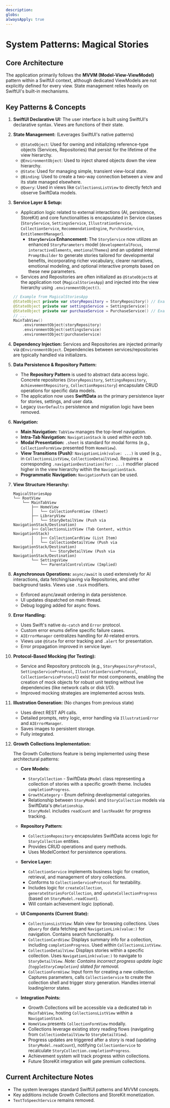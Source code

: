 ```yaml
---
description:
globs:
alwaysApply: true
---
```

# System Patterns: Magical Stories

## Core Architecture
The application primarily follows the **MVVM (Model-View-ViewModel)** pattern within a SwiftUI context, although dedicated ViewModels are not explicitly defined for every view. State management relies heavily on SwiftUI's built-in mechanisms.

## Key Patterns & Concepts

1.  **SwiftUI Declarative UI:** The user interface is built using SwiftUI's declarative syntax. Views are functions of their state.

2.  **State Management:** (Leverages SwiftUI's native patterns)
    *   `@StateObject`: Used for owning and initializing reference-type objects (Services, Repositories) that persist for the lifetime of the view hierarchy.
    *   `@EnvironmentObject`: Used to inject shared objects down the view hierarchy.
    *   `@State`: Used for managing simple, transient view-local state.
    *   `@Binding`: Used to create a two-way connection between a view and its state managed elsewhere.
    *   `@Query`: Used in views like `CollectionsListView` to directly fetch and observe SwiftData models.

3.  **Service Layer & Setup:**
    *   Application logic related to external interactions (AI, persistence, StoreKit) and core functionalities is encapsulated in Service classes (`StoryService`, `SettingsService`, `IllustrationService`, `CollectionService`, `RecommendationEngine`, `PurchaseService`, `EntitlementManager`).
        *   **`StoryService` Enhancement:** The `StoryService` now utilizes an enhanced `StoryParameters` model (`developmentalFocus`, `interactiveElements`, `emotionalThemes`) and an updated internal `PromptBuilder` to generate stories tailored for developmental benefits, incorporating richer vocabulary, clearer narratives, emotional modeling, and optional interactive prompts based on these new parameters.
    *   Services and Repositories are often initialized as `@StateObject`s at the application root (`MagicalStoriesApp`) and injected into the view hierarchy using `.environmentObject()`.
    ```swift
    // Example from MagicalStoriesApp
    @StateObject private var storyRepository = StoryRepository() // Example
    @StateObject private var settingsService = SettingsService()
    @StateObject private var purchaseService = PurchaseService() // Example
    // ...
    MainTabView()
        .environmentObject(storyRepository)
        .environmentObject(settingsService)
        .environmentObject(purchaseService)
    ```

4.  **Dependency Injection:** Services and Repositories are injected primarily via `@EnvironmentObject`. Dependencies between services/repositories are typically handled via initializers.

5.  **Data Persistence & Repository Pattern:**
    *   The **Repository Pattern** is used to abstract data access logic. Concrete repositories (`StoryRepository`, `SettingsRepository`, `AchievementRepository`, `CollectionRepository`) encapsulate CRUD operations for specific data models.
    *   The application now uses **SwiftData** as the primary persistence layer for stories, settings, and user data.
    *   Legacy `UserDefaults` persistence and migration logic have been removed.

6.  **Navigation:**
    *   **Main Navigation:** `TabView` manages the top-level navigation.
    *   **Intra-Tab Navigation:** `NavigationStack` is used *within each tab*.
    *   **Modal Presentation:** `.sheet` is standard for modal forms (e.g., `CollectionFormView` presented from `HomeView`).
    *   **View Transitions (Push):** `NavigationLink(value: ...)` is used (e.g., in `CollectionsListView`, `CollectionDetailView`). Requires a corresponding `.navigationDestination(for: ...)` modifier placed higher in the view hierarchy within the `NavigationStack`.
    *   **Programmatic Navigation:** `NavigationPath` can be used.

7.  **View Structure Hierarchy:**
    ```
    MagicalStoriesApp
    └── RootView
        └── MainTabView
            ├── HomeView
            │   └── CollectionFormView (Sheet)
            ├── LibraryView
            │   └── StoryDetailView (Push via NavigationStack/Destination)
            ├── CollectionsListView (Tab Content, within NavigationStack)
            │   ├── CollectionCardView (List Item)
            │   └── CollectionDetailView (Push via NavigationStack/Destination)
            │       └── StoryDetailView (Push via NavigationStack/Destination)
            └── SettingsView
                └── ParentalControlsView (Implied)
    ```

8.  **Asynchronous Operations:** `async/await` is used extensively for AI interactions, data fetching/saving via Repositories, and other background tasks. Views use `.task` modifiers.
    *   Enforced async/await ordering in data persistence.
    *   UI updates dispatched on main thread.
    *   Debug logging added for async flows.

9.  **Error Handling:**
    *   Uses Swift's native `do-catch` and `Error` protocol.
    *   Custom error enums define specific failure cases.
    *   `AIErrorManager` centralizes handling for AI-related errors.
    *   Views use `@State` for error tracking and `.alert` for presentation.
    *   Error propagation improved in service layer.

10. **Protocol-Based Mocking (for Testing):**
    *   Service and Repository protocols (e.g., `StoryRepositoryProtocol`, `SettingsServiceProtocol`, `IllustrationServiceProtocol`, `CollectionServiceProtocol`) exist for most components, enabling the creation of mock objects for robust unit testing without live dependencies (like network calls or disk I/O).
    *   Improved mocking strategies are implemented across tests.

11. **Illustration Generation:** (No changes from previous state)
    *   Uses direct REST API calls.
    *   Detailed prompts, retry logic, error handling via `IllustrationError` and `AIErrorManager`.
    *   Saves images to persistent storage.
    *   Fully integrated.

12. **Growth Collections Implementation:**

    The Growth Collections feature is being implemented using these architectural patterns:

    - **Core Models:**
      - `StoryCollection` - SwiftData `@Model` class representing a collection of stories with a specific growth theme. Includes `completionProgress`.
      - `GrowthCategory` - Enum defining developmental categories.
      - Relationship between `StoryModel` and `StoryCollection` models via SwiftData's `@Relationship`.
      - `StoryModel` includes `readCount` and `lastReadAt` for progress tracking.

    - **Repository Pattern:**
      - `CollectionRepository` encapsulates SwiftData access logic for `StoryCollection` entities.
      - Provides CRUD operations and query methods.
      - Uses ModelContext for persistence operations.

    - **Service Layer:**
      - `CollectionService` implements business logic for creation, retrieval, and management of story collections.
      - Conforms to `CollectionServiceProtocol` for testability.
      - Includes logic for `createCollection`, `generateStoriesForCollection`, and `updateCollectionProgress` (based on `StoryModel.readCount`).
      - Will contain achievement logic (optional).

    - **UI Components (Current State):**
      - `CollectionsListView`: Main view for browsing collections. Uses `@Query` for data fetching and `NavigationLink(value:)` for navigation. Contains search functionality.
      - `CollectionCardView`: Displays summary info for a collection, including `completionProgress`. Used within `CollectionsListView`.
      - `CollectionDetailView`: Displays stories within a specific collection. Uses `NavigationLink(value:)` to navigate to `StoryDetailView`. *Note: Contains incorrect progress update logic (`toggleStoryCompletion`) slated for removal.*
      - `CollectionFormView`: Input form for creating a new collection. Captures parameters, calls `CollectionService` to create the collection shell and trigger story generation. Handles internal loading/error states.

    - **Integration Points:**
      - Growth Collections will be accessible via a dedicated tab in `MainTabView`, hosting `CollectionsListView` within a `NavigationStack`.
      - `HomeView` presents `CollectionFormView` modally.
      - Collections leverage existing story reading flows (navigating from `CollectionDetailView` to `StoryDetailView`).
      - Progress updates are triggered after a story is read (updating `StoryModel.readCount`), notifying `CollectionService` to recalculate `StoryCollection.completionProgress`.
      - Achievement system will track progress within collections.
      - Future StoreKit integration will gate premium collections.

## Current Architecture Notes
- The system leverages standard SwiftUI patterns and MVVM concepts.
- Key additions include Growth Collections and StoreKit monetization.
- `TextToSpeechService` remains removed.
